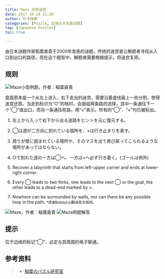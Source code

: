 ```yaml
---
title: Maze 还原迷宫
date: 2017-10-18 21:30
author: 叶卡林娜
categories: [Puzzle, 区域与关系类谜题]
tag: [Japanese Puzzles]
toc: true

---
```


由日本谜题作家稻葉直貴于2000年发表的谜题。传统的迷宫是让解题者寻找从入口到出口的路径，而在这个题型中，解题者需要根据提示，将迷宫复原。

## 规则

![Maze小型例题，作者：稲葉直貴](/images/maze.png)

盘面原本是一个从左上进入，右下走出的迷宫，需要沿着虚线画上一些分割，使得迷宫还原。当走到标识为“○”的格时，会面临两条路的选择，其中一条通往下一个“◯”或出口，而另一条通往死路，用“×”表示。所有的“◯”、“×”均已被标出。

1. 左上から入って右下から出る迷路をヒントを元に復元する。
2. ◯は道が二方向に別れている個所を、×は行き止まりを表す。
3. 周りが壁に囲まれている場所や、そのマスを出て再び戻ってこられるような場所があってはならない。
4. ○で別れた道の一方は◯へ、一方は×へ必ず行き着く。(ゴールは例外)


1. Recover a labyrinth that starts from left-upper corner and ends at lower-right corner. 
2. Every ◯ leads to two forks, one leads to the next ◯ or the goal, the other leads to a dead-end marked by ×. 
3. Nowhere can be surrounded by walls, nor can there be any possible loop in the path. 
<small>\*感谢BobbyLiu翻译英文规则。</small>

![Maze，作者：稲葉直貴](/images/maze_e.png)
![Maze例题解答](/images/maze_a.png)

## 提示

位于边缘的标记“◯”，必定与其周围的格子联通。

## 参考资料

> - [稲葉のパズル研究室](http://inabapuzzle.com/honkaku/maiz.html)